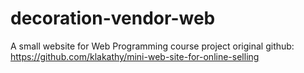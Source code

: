 # decoration-vendor-web
A small website for Web Programming course project
original github: https://github.com/klakathy/mini-web-site-for-online-selling
